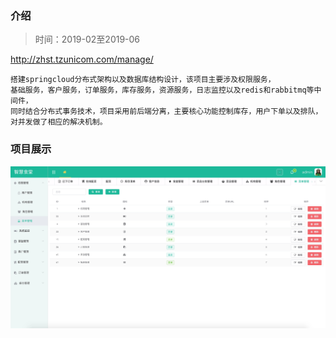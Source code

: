 ### 介绍
>时间：2019-02至2019-06

http://zhst.tzunicom.com/manage/
```
搭建springcloud分布式架构以及数据库结构设计，该项目主要涉及权限服务，  
基础服务，客户服务，订单服务，库存服务，资源服务，日志监控以及redis和rabbitmq等中间件，  
同时结合分布式事务技术，项目采用前后端分离，主要核心功能控制库存，用户下单以及排队，  
对并发做了相应的解决机制。
```

### 项目展示
<img src="https://raw.githubusercontent.com/tplovejava/static/master/wiki/project/zhst_pro.png">


